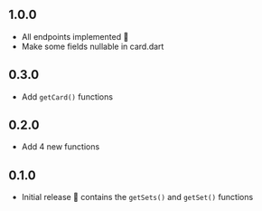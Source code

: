 ## 1.0.0
* All endpoints implemented 🎉
* Make some fields nullable in card.dart

## 0.3.0
* Add `getCard()` functions

## 0.2.0

* Add 4 new functions

## 0.1.0

* Initial release 🎉 contains the `getSets()` and `getSet()` functions
